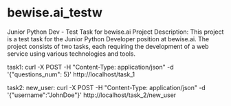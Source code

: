 # bewise.ai_testw
Junior Python Dev - Test Task for bewise.ai  Project Description: This project is a test task for the Junior Python Developer position at bewise.ai. The project consists of two tasks, each requiring the development of a web service using various technologies and tools.

task1:
curl -X POST -H "Content-Type: application/json" -d '{"questions_num": 5}' http://localhost/task_1

task2:
    new_user: curl -X POST -H "Content-Type: application/json" -d '{"username":"JohnDoe"}' http://localhost/task_2/new_user
    

